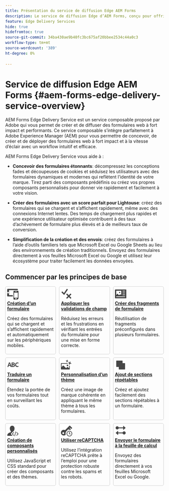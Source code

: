 ```yaml
---
title: Présentation du service de diffusion Edge AEM Forms
description: Le service de diffusion Edge d’AEM Forms, conçu pour offrir des performances optimales, vous permet d’envisager l’avenir d’une collecte de données rationalisée et de l’engagement des utilisateurs.
feature: Edge Delivery Services
hide: true
hidefromtoc: true
source-git-commit: 34ba430ae9b40fc3bc675af20bbee2534c44a0c3
workflow-type: tm+mt
source-wordcount: '389'
ht-degree: 0%

---
```



# Service de diffusion Edge AEM Forms {#aem-forms-edge-delivery-service-overview}

AEM Forms Edge Delivery Service est un service composable proposé par Adobe qui vous permet de créer et de diffuser des formulaires web à fort impact et performants. Ce service composable s’intègre parfaitement à Adobe Experience Manager (AEM) pour vous permettre de concevoir, de créer et de déployer des formulaires web à fort impact et à la vitesse d’éclair avec un workflow intuitif et efficace.

AEM Forms Edge Delivery Service vous aide à :

* **Concevoir des formulaires étonnants**: décompressez les conceptions fades et découpeuses de cookies et séduisez les utilisateurs avec des formulaires dynamiques et modernes qui reflètent l’identité de votre marque. Tirez parti des composants prédéfinis ou créez vos propres composants personnalisés pour donner vie rapidement et facilement à votre vision.

* **Créer des formulaires avec un score parfait pour Lightouse**: créez des formulaires qui se chargent et s’affichent rapidement, même avec des connexions Internet lentes. Des temps de chargement plus rapides et une expérience utilisateur optimisée contribuent à des taux d’achèvement de formulaire plus élevés et à de meilleurs taux de conversion.

* **Simplification de la création et des envois**: créez des formulaires à l’aide d’outils familiers tels que Microsoft Excel ou Google Sheets au lieu des environnements de création traditionnels. Envoyez des formulaires directement à vos feuilles Microsoft Excel ou Google et utilisez leur écosystème pour traiter facilement les données envoyées.

## Commencer par les principes de base

<div>

<style>
    .card-container {
        width: calc(33.33% - 10px);;
        margin: 5px;
        border: 1px solid #ccc;
        border-radius: 5px;
        padding: 5px;
        box-sizing: border-box;
        transition: background-color 0.3s ease; /* Adding transition effect */
    }
    .card-container:hover {
        background-color: #f0f0f0; /* Changing background color on hover */
    }
</style>

<div style="display: flex; flex-wrap: wrap; justify-content: space-between; margin: -5px;">
    <div class="card-container">
        <a href="/help/edge/docs/forms/create-forms.md">
            <img src="/help/edge/assets/smock_devices_18_n.svg" alt="Création d’un formulaire à l’aide de formulaires AEM" style="border-radius: 5px;"> </b>
            <br><b style="margin-top: 5px;">Création d’un formulaire</b>
        </a>
        <p>Créez des formulaires qui se chargent et s’affichent rapidement et automatiquement sur les périphériques mobiles.</p>
    </div>
    <div class="card-container">
        <a href="/help/edge/docs/forms/validate-forms.md">
            <img src="/help/edge/assets/smock_condition_18_n.svg" alt="Ajouter des validations à des champs de formulaire" style="border-radius: 5px;"> </b>
            <br><b style="margin-top: 5px;">Appliquer les validations de champ</b>
        </a>
        <p>Réduisez les erreurs et les frustrations en vérifiant les entrées du formulaire pour une mise en forme correcte.</p>
    </div>
    <div class="card-container">
        <a href="/help/edge/docs/forms/form-fragments.md">
            <img src="/help/edge/assets/smock_documentfragment_18_n.svg" alt="Utilisation de fragments de formulaire dans un formulaire EDS" style="border-radius: 5px;"> </b>
            <br><b style="margin-top: 5px;">Créer des fragments de formulaire</b>
        </a>
        <p>Réutilisation de fragments préconfigurés dans plusieurs formulaires.</p>
    </div>
    <div class="card-container">
        <a href="/help/edge/docs/forms/translate-forms.md">  
            <img src="/help/edge/assets/smock_abc_18_n.svg" alt="Traduire un formulaire EDS" style="border-radius: 5px;"> </b>
            <br><b style="margin-top: 5px;">Traduire un formulaire</b>
        </a>
        <p>Étendez la portée de vos formulaires tout en surveillant les coûts.</p>
    </div>
    <div class="card-container">
        <a href="/help/edge/docs/forms/style-theme-forms.md">
            <img src="/help/edge/assets/smock_imageautomode_18_N.svg" alt="Application de styles ou de thèmes à un formulaire de texte" style="border-radius: 5px;"> </b>
            <br><b style="margin-top: 5px;">Personnalisation d’un thème</b>
        </a>
        <p>Créez une image de marque cohérente en appliquant le même thème à tous les formulaires.</p>
    </div>
    <div class="card-container">
        <a href="/help/edge/docs/forms/repeatable-forms.md">  
            <img src="/help/edge/assets/smock_addto_18_n.svg" alt="Ajout de sections répétables à un formulaire EDS" style="border-radius: 5px;"> </b>
            <br><b style="margin-top: 5px;">Ajout de sections répétables</b>
        </a>
        <p>Créez et ajoutez facilement des sections répétables à un formulaire.</p>
    </div>
    <div class="card-container">
        <a href="/help/edge/docs/forms/custom-components-forms.md"> 
            <img src="/help/edge/assets/smock_userdeveloper_18_n.svg" alt="Création de composants de formulaires personnalisés à l’aide du code JavaScript et CSS standard"  style="border-radius: 5px;"> </b>
            <br><b style="margin-top: 5px;">Création de composants personnalisés</b>
        </a>
        <p>Utilisez JavaScript et CSS standard pour créer des composants et des thèmes.</p>
    </div>
    <div class="card-container">
        <a href="/help/edge/docs/forms/recaptacha-forms.md">  
            <img src="/help//edge/assets/smock_keyclock_18_n.svg" alt="Utiliser reCAPTCHA dans un formulaire EDS" style="border-radius: 5px;"> </b>
            <br><b style="margin-top: 5px;">Utiliser reCAPTCHA</b>
        </a>
        <p>Utilisez l’intégration reCAPTCHA prête à l’emploi pour une protection robuste contre les spams et les robots.</p>
    </div>
    <div class="card-container">
        <a href="/help/edge/docs/forms/create-forms.md#manually-configure-a-spreadsheet-to-accept-data">   
            <img src="/help/edge/assets/smock_platformdatamapping_18_n.svg" alt="Envoyer le formulaire" alt="Utilisation de fragments de formulaire dans un formulaire EDS" style="border-radius: 5px;"> </b>
            <br><b style="margin-top: 5px;">Envoyer le formulaire à la feuille de calcul</b>
        </a>
        <p>Envoyez des formulaires directement à vos feuilles Microsoft Excel ou Google.</p>
    </div>
</div>


</br>









